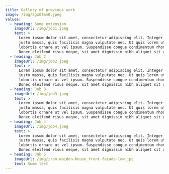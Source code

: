 ```yaml
---
title: Gallery of previous work
image: /img/2gx0fmm0.jpeg
values:
  - heading: Some extension
    imageUrl: /img/job1.jpeg
    text: >
      Lorem ipsum dolor sit amet, consectetur adipiscing elit. Integer hendrerit
      justo massa, quis facilisis magna vulputate nec. Ut quis lorem ut risus
      lobortis ornare ut vel ipsum. Suspendisse congue condimentum rhoncus.
      Donec eleifend risus neque, sit amet dignissim nibh aliquet sit amet.
  - heading: Job 2
    imageUrl: /img/job2.jpeg
    text: >
      Lorem ipsum dolor sit amet, consectetur adipiscing elit. Integer hendrerit
      justo massa, quis facilisis magna vulputate nec. Ut quis lorem ut risus
      lobortis ornare ut vel ipsum. Suspendisse congue condimentum rhoncus.
      Donec eleifend risus neque, sit amet dignissim nibh aliquet sit amet.
  - heading: Job 3
    imageUrl: /img/job3.jpeg
    text: >
      Lorem ipsum dolor sit amet, consectetur adipiscing elit. Integer hendrerit
      justo massa, quis facilisis magna vulputate nec. Ut quis lorem ut risus
      lobortis ornare ut vel ipsum. Suspendisse congue condimentum rhoncus.
      Donec eleifend risus neque, sit amet dignissim nibh aliquet sit amet.
  - heading: Job 4
    imageUrl: /img/job4.jpeg
    text: >
      Lorem ipsum dolor sit amet, consectetur adipiscing elit. Integer hendrerit
      justo massa, quis facilisis magna vulputate nec. Ut quis lorem ut risus
      lobortis ornare ut vel ipsum. Suspendisse congue condimentum rhoncus.
      Donec eleifend risus neque, sit amet dignissim nibh aliquet sit amet.
  - heading: Job 5
    imageUrl: /img/iron-maiden-house_front-facade-low.jpg
    text: Some text
---
```


